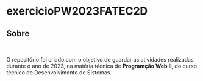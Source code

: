 # exercicioPW2023FATEC2D

<h2>Sobre</h2><br>
<p> O repositório foi criado com o objetivo de guardar as atividades realizadas durante o ano de 2023, na matéria técnica de <strong>Programção Web II</strong>, do curso técnico de Desenvolvimento de Sistemas. </p>
